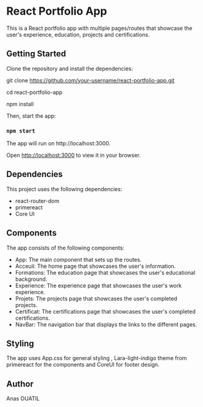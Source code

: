 # React Portfolio App

This is a React portfolio app with multiple pages/routes that showcase the user's experience, education, projects and certifications.
## Getting Started


Clone the repository and install the dependencies:

git clone https://github.com/your-username/react-portfolio-app.git

cd react-portfolio-app

npm install

Then, start the app:

### `npm start`

The app will run on http://localhost:3000.

Open [http://localhost:3000](http://localhost:3000) to view it in your browser.


## Dependencies

This project uses the following dependencies:

- react-router-dom
- primereact
- Core UI


## Components

The app consists of the following components:

- App: The main component that sets up the routes.
- Acceuil: The home page that showcases the user's information.
- Formations: The education page that showcases the user's educational background.
- Experience: The experience page that showcases the user's work experience.
- Projets: The projects page that showcases the user's completed projects.
- Certificat: The certifications page that showcases the user's completed certifications.
- NavBar: The navigation bar that displays the links to the different pages.

## Styling
The app uses App.css for general styling , Lara-light-indigo theme from primereact for the components and CoreUI for footer design.

## Author
Anas OUATIL
